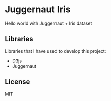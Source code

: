 # Juggernaut Iris

Hello world with Juggernaut + Iris dataset

## Libraries

Libraries that I have used to develop this project:

 - D3js
 - Juggernaut

## License

MIT
